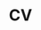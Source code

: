---
title: CV
permalink: /assets/pdf/CV_resume_Haw-Shiuan.pdf
description:
nav: true
horizontal: false
display_grids: false
title_order: 1000
---